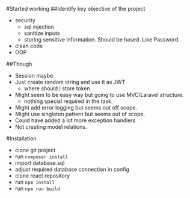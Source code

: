 #Started working
##Identify key objective of the project
- security
  - sql injection
  - sanitize inputs
  - storing sensitive information. Should be hased. Like Password.
- clean code
- OOP

##Though
- Session maybe
- Just create random string and use it as JWT
  - where should I store token
- Might seem to be easy way but going to use MVC/Laravel structure.
  - nothing special required in the task.
- Might add error logging but seems out off scope.
- MIght use singleton pattern but seems out of scope.
- Could have added a lot more exception handlers
- Not creating model relations.

#Installation
- clone git project
- run `composer install`
- import database.sql
- adjust required database connection in config
- clone react repository
- run `npm install`
- run `npm run build`